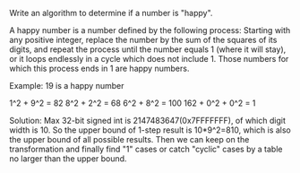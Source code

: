 Write an algorithm to determine if a number is "happy".

A happy number is a number defined by the following process: Starting with any positive integer, replace the number by the sum of the squares of its digits, and repeat the process until the number equals 1 (where it will stay), or it loops endlessly in a cycle which does not include 1. Those numbers for which this process ends in 1 are happy numbers.

Example: 19 is a happy number

1^2 + 9^2 = 82
8^2 + 2^2 = 68
6^2 + 8^2 = 100
162 + 0^2 + 0^2 = 1

Solution:
Max 32-bit signed int is 2147483647(0x7FFFFFFF), of which digit width is 10.
So the upper bound of 1-step result is 10*9^2=810, which is also the upper bound of all possible results.
Then we can keep on the transformation and finally find "1" cases or catch "cyclic" cases by a table no larger than the upper bound.